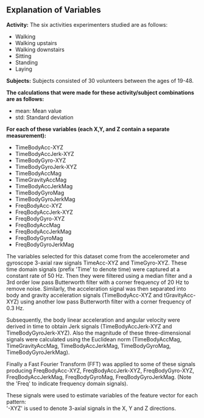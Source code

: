 ## Explanation of Variables 

**Activity:** 
The six activities experimenters studied are as follows:  

* Walking  
* Walking upstairs  
* Walking downstairs  
* Sitting  
* Standing  
* Laying  

**Subjects:**
Subjects consisted of 30 volunteers between the ages of 19-48.

**The calculations that were made for these activity/subject combinations are as follows:**  

* mean: Mean value  
* std: Standard deviation

**For each of these variables (each X,Y, and Z contain a separate measurement):**

* TimeBodyAcc-XYZ  
* TimeBodyAccJerk-XYZ  
* TimeBodyGyro-XYZ  
* TimeBodyGyroJerk-XYZ  
* TimeBodyAccMag  
* TimeGravityAccMag    
* TimeBodyAccJerkMag  
* TimeBodyGyroMag  
* TimeBodyGyroJerkMag  
* FreqBodyAcc-XYZ  
* FreqBodyAccJerk-XYZ  
* FreqBodyGyro-XYZ  
* FreqBodyAccMag  
* FreqBodyAccJerkMag  
* FreqBodyGyroMag  
* FreqBodyGyroJerkMag  

The variables selected for this dataset come from the accelerometer and gyroscope 3-axial raw signals TimeAcc-XYZ and TimeGyro-XYZ. These time domain signals (prefix 'Time' to denote time) were captured at a constant rate of 50 Hz. Then they were filtered using a median filter and a 3rd order low pass Butterworth filter with a corner frequency of 20 Hz to remove noise. Similarly, the acceleration signal was then separated into body and gravity acceleration signals (TimeBodyAcc-XYZ and tGravityAcc-XYZ) using another low pass Butterworth filter with a corner frequency of 0.3 Hz. 

Subsequently, the body linear acceleration and angular velocity were derived in time to obtain Jerk signals (TimeBodyAccJerk-XYZ and TimeBodyGyroJerk-XYZ). Also the magnitude of these three-dimensional signals were calculated using the Euclidean norm (TimeBodyAccMag, TimeGravityAccMag, TimeBodyAccJerkMag, TimeBodyGyroMag, TimeBodyGyroJerkMag). 

Finally a Fast Fourier Transform (FFT) was applied to some of these signals producing FreqBodyAcc-XYZ, FreqBodyAccJerk-XYZ, FreqBodyGyro-XYZ, FreqBodyAccJerkMag, FreqBodyGyroMag, FreqBodyGyroJerkMag. (Note the 'Freq' to indicate frequency domain signals). 

These signals were used to estimate variables of the feature vector for each pattern:  
'-XYZ' is used to denote 3-axial signals in the X, Y and Z directions.
